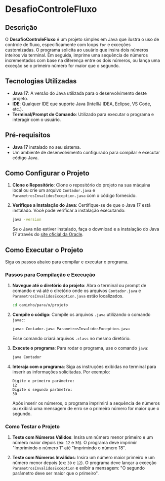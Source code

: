 # DesafioControleFluxo

## Descrição

O **DesafioControleFluxo** é um projeto simples em Java que ilustra o uso de controle de fluxo, especificamente com loops `for` e exceções customizadas. O programa solicita ao usuário que insira dois números inteiros via terminal. Em seguida, imprime uma sequência de números incrementados com base na diferença entre os dois números, ou lança uma exceção se o primeiro número for maior que o segundo.

## Tecnologias Utilizadas

- **Java 17**: A versão do Java utilizada para o desenvolvimento deste projeto.
- **IDE**: Qualquer IDE que suporte Java (IntelliJ IDEA, Eclipse, VS Code, etc.).
- **Terminal/Prompt de Comando**: Utilizado para executar o programa e interagir com o usuário.

## Pré-requisitos

- **Java 17** instalado no seu sistema.
- Um ambiente de desenvolvimento configurado para compilar e executar código Java.

## Como Configurar o Projeto

1. **Clone o Repositório**: Clone o repositório do projeto na sua máquina local ou crie um arquivo `Contador.java` e `ParametrosInvalidosException.java` com o código fornecido.

2. **Verifique a Instalação do Java**: Certifique-se de que o Java 17 está instalado. Você pode verificar a instalação executando:

   ```bash
   java -version
   ```

   Se o Java não estiver instalado, faça o download e a instalação do Java 17 através do [site oficial da Oracle](https://www.oracle.com/java/technologies/javase-jdk17-downloads.html).

## Como Executar o Projeto

Siga os passos abaixo para compilar e executar o programa.

### Passos para Compilação e Execução

1. **Navegue até o diretório do projeto**: Abra o terminal ou prompt de comando e vá até o diretório onde os arquivos `Contador.java` e `ParametrosInvalidosException.java` estão localizados.

   ```bash
   cd caminho/para/o/projeto
   ```

2. **Compile o código**: Compile os arquivos `.java` utilizando o comando `javac`:

   ```bash
   javac Contador.java ParametrosInvalidosException.java
   ```

   Esse comando criará arquivos `.class` no mesmo diretório.

3. **Execute o programa**: Para rodar o programa, use o comando `java`:

   ```bash
   java Contador
   ```

4. **Interaja com o programa**: Siga as instruções exibidas no terminal para inserir as informações solicitadas. Por exemplo:

   ```
   Digite o primeiro parâmetro:
   12
   Digite o segundo parâmetro:
   30
   ```

   Após inserir os números, o programa imprimirá a sequência de números ou exibirá uma mensagem de erro se o primeiro número for maior que o segundo.

### Como Testar o Projeto

1. **Teste com Números Válidos**: Insira um número menor primeiro e um número maior depois (ex: `12` e `30`). O programa deve imprimir "Imprimindo o número 1" até "Imprimindo o número 18".

2. **Teste com Números Inválidos**: Insira um número maior primeiro e um número menor depois (ex: `30` e `12`). O programa deve lançar a exceção `ParametrosInvalidosException` e exibir a mensagem: "O segundo parâmetro deve ser maior que o primeiro".


